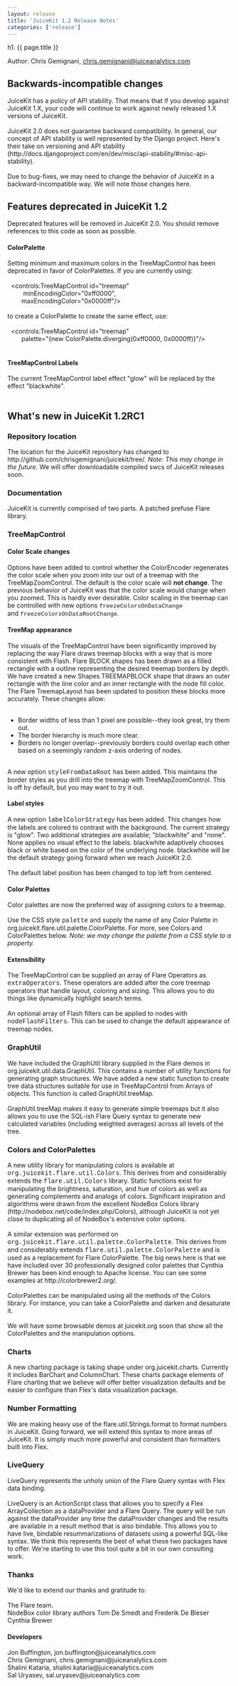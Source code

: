 ```yaml
---
layout: release
title: 'JuiceKit 1.2 Release Notes'
categories: ['release']
---
```


h1. {{ page.title }}

Author: Chris Gemignani, chris.gemignani@juiceanalytics.com<br>
<h2>Backwards-incompatible changes</h2>
JuiceKit has a policy of API stability. That means that if you develop against JuiceKit 1.X, your code will continue to work against newly released 1.X versions of JuiceKit. <br>
<br>
JuiceKit 2.0 does not guarantee backward compatibility. In general, our concept of API stability is well represented by the Django project. Here's their take on versioning and API stability (http://docs.djangoproject.com/en/dev/misc/api-stability/#misc-api-stability).<br>
<br>
Due to bug-fixes, we may need to change the behavior of JuiceKit in a backward-incompatible way. We will note those changes here.<br>
<h2>Features deprecated in JuiceKit 1.2</h2>
Deprecated features will be removed in JuiceKit 2.0. You should remove references to this code as soon as possible.<br>
<h4>ColorPalette</h4>
Setting minimum and maximum colors in the TreeMapControl has been deprecated in favor of ColorPalettes. If you are currently using:<br>
<br>
&nbsp; &lt;controls:TreeMapControl id="treemap"<br>
&nbsp;&nbsp;&nbsp;&nbsp;&nbsp;&nbsp;&nbsp;&nbsp; minEncodingColor="0xff0000",<br>
&nbsp;&nbsp;&nbsp;&nbsp;&nbsp;&nbsp;&nbsp; maxEncodingColor="0x0000ff"/&gt;<br>
<br>
to create a  ColorPalette to create the same effect, use:<br>
<br>
&nbsp; &lt;controls:TreeMapControl id="treemap" <br>
&nbsp;&nbsp;&nbsp;&nbsp;&nbsp;&nbsp;&nbsp; palette="{new ColorPalette.diverging(0xff0000, 0x0000ff)}"/&gt;<br>
<br>
<h4>TreeMapControl Labels</h4>
The current TreeMapControl label effect "glow" will be replaced by the effect "blackwhite".<br>
<br>
<h2>What's new in JuiceKit 1.2RC1<br>
</h2>
<h3>Repository location</h3>
<div>The location for the JuiceKit repository has changed to http://github.com/chrisgemignani/juicekit/tree/. <i>Note: This may change in the future. </i>We will offer downloadable compiled swcs of JuiceKit releases soon.</div>
<h3>Documentation</h3>
<div>JuiceKit is currently comprised of two parts. A patched prefuse Flare library.</div>
<h3>TreeMapControl</h3>
<h4>Color Scale changes</h4>
<div>Options have been added to control whether the ColorEncoder regenerates the color scale when you zoom into our out of a treemap with the TreeMapZoomControl. The default is the color scale will <b>not change</b>. The previous behavior of JuiceKit was that the color scale would change when you zoomed. This is hardly ever desirable. Color scaling in the treemap can be controlled with new options&nbsp;<font size="2"><font class="Apple-style-span" face="'Courier New'">freezeColorsOnDataChange</font></font></div>
and&nbsp;<font class="Apple-style-span" face="'Courier New'"><font size="2">freezeColorsOnDataRootChange</font><font class="Apple-style-span" face="Arial, sans-serif"><font size="2">.</font></font></font>
<h4>TreeMap appearance</h4>
<div>The visuals of the TreeMapControl have been significantly improved by replacing the way Flare draws treemap blocks with a way that is more consistent with Flash. Flare BLOCK shapes has been drawn as a filled rectangle with a outline representing the desired treemap borders by depth. We have created a new Shapes.TREEMAPBLOCK shape that draws an outer rectangle with the line color and an inner rectangle with the node fill color. The Flare TreemapLayout has been updated to position these blocks more accurately. These changes allow:</div>
<div><br>
</div>
<div>
<ul><li>Border widths of less than 1 pixel are possible--they look great, try them out.</li>
<li>The border hierarchy is much more clear.&nbsp;</li>
<li>Borders no longer overlap--previously borders could overlap each other based on a seemingly random z-axis ordering of nodes.</li></ul>
<div><br>
</div>
<div>A new option <font class="Apple-style-span" face="'Courier New'">styleFromDataRoot</font> has been added. This maintains the border styles as you drill into the treemap with TreeMapZoomControl. This is off by default, but you may want to try it out.</div>
<div>
<h4>Label styles</h4>
<div>A new option <font class="Apple-style-span" face="'Courier New'">labelColorStrategy</font> has been added. This changes how the labels are colored to contrast with the background. The current strategy is "glow". Two additional strategies are available; "blackwhite" and "none". None applies no visual effect to the labels. blackwhite adaptively chooses black or white based on the color of the underlying node. blackwhite will be the default strategy going forward when we reach JuiceKit 2.0.</div>
<div><br>
</div>
<div>The default label position has been changed to top left from centered.</div>
<h4>Color Palettes</h4>
</div>
<div>
<div>Color palettes are now the preferred way of assigning colors to a treemap. &nbsp;</div>
<div><br>
</div>
<div>Use the CSS style <font class="Apple-style-span" face="'Courier New'">palette</font> and supply the name of any Color Palette in org.juicekit.flare.util.palette.ColorPalette. For more, see Colors and ColorPalettes below. <i>Note: w</i><i>e may change the palette from a CSS style to a property.</i></div>
<h4>Extensibility</h4>
<div>The TreeMapControl can be supplied an array of Flare Operators as <font class="Apple-style-span" face="'Courier New'">extraOperators</font>. These operators are added after the core treemap operators that handle layout, coloring and sizing. This allows you to do things like dynamically highlight search terms.</div>
<div><br>
</div>
<div>An optional array of Flash filters can be applied to nodes with <font class="Apple-style-span" face="'Courier New'">nodeFlashFilters</font>. This can be used to change the default appearance of treemap nodes.</div>
<div>
<div>
<h3>GraphUtil&nbsp;</h3>
We have included the GraphUtil library supplied in the Flare demos in org.juicekit.util.data.GraphUtil. This contains a number of utility functions for generating graph structures. We have added a new static function to create tree data structures suitable for use in TreeMapControl from Arrays of objects. This function is called GraphUtil.treeMap.</div>
<div><br>
</div>
<div>GraphUtil.treeMap makes it easy to generate simple treemaps but it also allows you to use the SQL-ish Flare Query syntax to generate new calculated variables (including weighted averages) across all levels of the tree.</div>
<div></div>
</div>
<h3>Colors and ColorPalettes</h3>
</div>
<div>A new utility library for manipulating colors is available at<font class="Apple-style-span" face="'Courier New'"> org.juicekit.flare.util.Colors</font>. This derives from and considerably extends the <font class="Apple-style-span" face="'Courier New'">flare.util.Colors</font> library. Static functions exist for manipulating the brightness, saturation, and hue of colors as well as generating complements and analogs of colors. Significant inspiration and algorithms were drawn from the excellent NodeBox Colors library (http://nodebox.net/code/index.php/Colors), although JuiceKit is not yet close to duplicating all of NodeBox's extensive color options.</div>
<div><br>
</div>
<div>A similar extension was performed on <font class="Apple-style-span" face="'Courier New'">org.juicekit.flare.util.palette.ColorPalette</font>. This derives from and considerably extends <font class="Apple-style-span" face="'Courier New'">flare.util.palette.ColorPalette</font> and is used as a replacement for Flare ColorPalette. The big news here is that we have included over 30 professionally designed color palettes that Cynthia Brewer has been kind enough to Apache license. You can see some examples at http://colorbrewer2.org/.&nbsp;</div>
<div><br>
</div>
<div>ColorPalettes can be manipulated using all the methods of the Colors library. For instance, you can take a ColorPalette and darken and desaturate it.</div>
<div><br>
</div>
<div>We will have some browsable demos at juicekit.org soon that show all the ColorPalettes and the manipulation options.<br>
<h3>Charts</h3>
A new charting package is taking shape under org.juicekit.charts. Currently it includes BarChart and ColumnChart. These charts package elements of Flare charting that we believe will offer better visualization defaults and be easier to configure than Flex's data visualization package.&nbsp;</div>
<div>
<h3>Number Formatting</h3>
<div>We are making heavy use of the flare.util.Strings.format to format numbers in JuiceKit. Going forward, we will extend this syntax to more areas of JuiceKit. It is simply much more powerful and consistent than formatters built into Flex.</div>
<h3>LiveQuery</h3>
LiveQuery represents the unholy union of the Flare Query syntax with Flex data binding.&nbsp;</div>
<div><br>
</div>
<div>LiveQuery is an ActionScript class that allows you to specify a Flex ArrayCollection as a dataProvider and a Flare Query. The query will be run against the dataProvider any time the dataProvider changes and the results &nbsp;are available in a result method that is also bindable. This allows you to have live, bindable resummarizations of datasets using a powerful SQL-like syntax. We think this represents the best of what these two packages have to offer. We're starting to use this tool quite a bit in our own consulting work.</div>
<h3>Thanks</h3>
<div>We'd like to extend our thanks and gratitude to:</div>
<div><br>
</div>
<div>The Flare team.</div>
<div>NodeBox color library authors Tom De Smedt and Frederik De Bleser</div>
<div>Cynthia Brewer&nbsp;</div>
<h4>Developers</h4>
<div>Jon Buffington, jon.buffington@juiceanalytics.com</div>
<div>Chris Gemignani, chris.gemignani@juiceanalytics.com</div>
<div>Shalini Kataria, shalini.kataria@juiceanalytics.com</div>
<div>Sal Uryasev, sal.uryasev@juiceanalytics.com</div>
<br>
</div>
<br>
